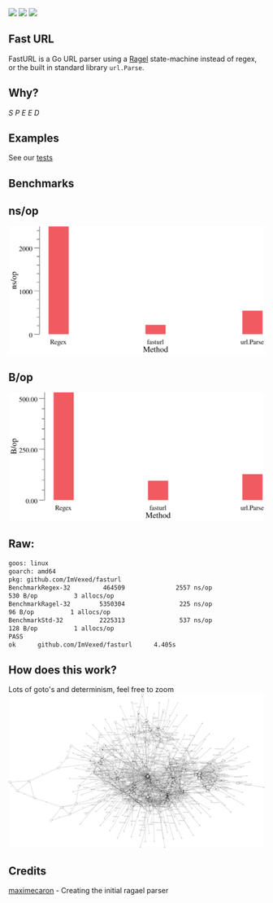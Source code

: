 <a title="Go Report Card" target="_blank" href="https://goreportcard.com/report/github.com/ImVexed/fasturl"><img src="https://goreportcard.com/badge/github.com/ImVexed/fasturl?style=flat-square"></a>
<a title="Doc for fasturl" target="_blank" href="https://pkg.go.dev/github.com/ImVexed/fasturl?tab=doc"><img src="https://img.shields.io/badge/go.dev-doc-007d9c?style=flat-square&logo=read-the-docs"></a>
<a title="fasturl on Sourcegraph" target="_blank" href="https://sourcegraph.com/github.com/ImVexed/fasturl?badge"><img src="https://sourcegraph.com/github.com/ImVexed/fasturl/-/badge.svg?style=flat-square"></a>
## Fast URL
FastURL is a Go URL parser using a [Ragel](http://www.colm.net/open-source/ragel/) state-machine instead of regex, or the built in standard library `url.Parse`.

## Why?
*S P E E D*

## Examples
See our [tests](https://github.com/ImVexed/fasturl/blob/master/parser_test.go#L45)
## Benchmarks
## ns/op
![](/_images/ns.svg)
## B/op
![](/_images/b.svg)

## Raw:
```
goos: linux
goarch: amd64
pkg: github.com/ImVexed/fasturl
BenchmarkRegex-32         464509              2557 ns/op             530 B/op          3 allocs/op
BenchmarkRagel-32        5350304               225 ns/op              96 B/op          1 allocs/op
BenchmarkStd-32          2225313               537 ns/op             128 B/op          1 allocs/op
PASS
ok      github.com/ImVexed/fasturl      4.405s
```

## How does this work?
Lots of goto's and determinism, feel free to zoom
![](/_images/graph.svg)


## Credits
[maximecaron](https://github.com/maximecaron) - Creating the initial ragael parser
